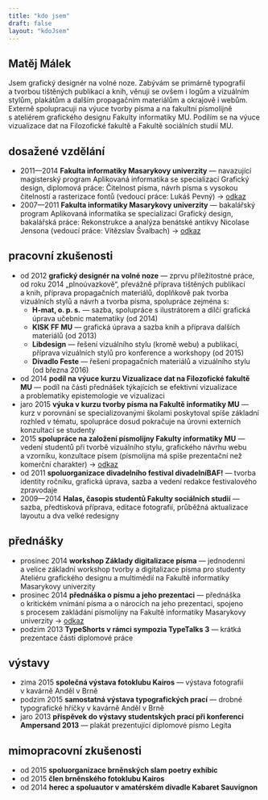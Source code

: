 ```yaml
---
title: "kdo jsem"
draft: false
layout: "kdoJsem"
---
```


<div id="description" class="white">
	<div class="name">
		<h2>Matěj Málek</h2>
	</div>
	<div class="perex">
		<p>Jsem grafický designér na volné noze. Zabývám se primárně typografií a&nbsp;tvorbou tištěných publikací a&nbsp;knih, věnuji se ovšem i logům a&nbsp;vizuálním stylům, plakátům a&nbsp;dalším propagačním materiálům a okrajově i&nbsp;webům. Externě spolupracuji na výuce tvorby písma a&nbsp;na fakultní písmolijně s&nbsp;ateliérem grafického designu Fakulty informatiky MU. Podílím se na výuce vizualizace dat na Filozofické fakultě a&nbsp;Fakultě sociálních studií MU.</p>
	</div>
</div>
<DIV id="cv">

## dosažené vzdělání ##

* <span class="rok">2011—2014 </span>**Fakulta informatiky Masarykovy univerzity**&nbsp;— navazující magisterský program Aplikovaná informatika se specializací Grafický design, diplomová práce: Čitelnost písma, návrh písma s&nbsp;vysokou čitelností a&nbsp;rasterizace fontů (vedoucí práce: Lukáš Pevný) →&nbsp;[odkaz](https://is.muni.cz/th/256189/fi_m/malek-diplomova_prace.pdf)
* <span class="rok">2007—2011 </span>**Fakulta informatiky Masarykovy univerzity**&nbsp;— bakalářský program Aplikovaná informatika se specializací Grafický design, bakalářská práce: Rekonstrukce a&nbsp;analýza benátské antikvy Nicolase Jensona (vedoucí práce: Vítězslav Švalbach) →&nbsp;[odkaz](https://is.muni.cz/th/256189/fi_b/Malek_pv_bp.pdf)

## pracovní zkušenosti ##

* <span class="rok">od 2012 </span>**grafický designér na volné noze**&nbsp;— zprvu příležitostné práce, od roku 2014 „plnoúvazkově“, převážně příprava tištěných publikací a&nbsp;knih, příprava propagačních materiálů, doplňkově pak tvorba vizuálních stylů a&nbsp;návrh a&nbsp;tvorba písma, spolupráce zejména s:
	* **H-mat, o. p. s.**&nbsp;— sazba, spolupráce s&nbsp;ilustrátorem a&nbsp;dílčí grafická úprava učebnic matematiky (od 2014)
	* **KISK FF MU**&nbsp;— grafická úprava a&nbsp;sazba knih a&nbsp;příprava dalších materiálů (od 2013)
	* **Libdesign**&nbsp;— řešení vizuálního stylu (kromě webu) a&nbsp;publikací, příprava vizuálních stylů pro konference a&nbsp;workshopy (od 2015)
	* **Divadlo Feste**&nbsp;— řešení propagačních materiálů a&nbsp;vizuálního stylu (od března 2016)
* <span class="rok">od 2014 </span>**podíl na výuce kurzu Vizualizace dat na Filozofické fakultě MU**&nbsp;— podíl na části přednášek týkajících se efektivní vizualizace a&nbsp;problematiky epistemologie ve vizualizaci
* <span class="rok">jaro 2015 </span>**výuka v&nbsp;kurzu tvorby písma na Fakultě informatiky MU**&nbsp;— kurz v&nbsp;porovnání se specializovanými školami poskytoval spíše základní rozhled v&nbsp;tématu, spolupráce dosud pokračuje na úrovni externích konzultací se studenty
* <span class="rok">2015 </span>**spolupráce na založení písmolijny Fakulty informatiky MU**&nbsp;— vedení studentů při tvorbě vizuálního stylu, grafického návrhu webu a&nbsp;vzorníku, konzultace písem (písmolijna má spíše prezentační než komerční charakter) →&nbsp;[odkaz](http://zeroplusone.fi.muni.cz/)
* <span class="rok">od 2011 </span>**spoluorganizace divadelního festival divadelníBAF!**&nbsp;— tvorba identity ročníku, grafická úprava, sazba a&nbsp;vedení redakce festivalového zpravodaje
* <span class="rok">2009—2014 </span>**Halas, časopis studentů Fakulty sociálních studií**&nbsp;— sazba, předtisková příprava, editace fotografií, průběžná aktualizace layoutu a&nbsp;dva velké redesigny

## přednášky ##

* <span class="rok">prosinec 2014 </span>**workshop Základy digitalizace písma**&nbsp;— jednodenní a&nbsp;velice základní workshop tvorby a&nbsp;digitalizace písma pro studenty Ateliéru grafického designu a&nbsp;multimédií na Fakultě informatiky Masarykovy univerzity
* <span class="rok">prosinec 2014 </span>**přednáška o&nbsp;písmu a&nbsp;jeho prezentaci**&nbsp;— přednáška o&nbsp;kritickém vnímání písma a&nbsp;o&nbsp;nárocích na jeho prezentaci, spojeno s&nbsp;procesem zakládání písmolijny na Fakultě informatiky Masarykovy univerzity →&nbsp;[odkaz](https://www.slideshare.net/stilltesting/o-pismu-a-jeho-prezentaci)
* <span class="rok">podzim 2013 </span>**TypeShorts v&nbsp;rámci sympozia TypeTalks 3**&nbsp;— krátká prezentace části diplomové práce

## výstavy ##

* <span class="rok">zima 2015 </span>**společná výstava fotoklubu Kairos**&nbsp;— výstava fotografií v&nbsp;kavárně Anděl v&nbsp;Brně
* <span class="rok">podzim 2015 </span>**samostatná výstava typografických prací**&nbsp;— drobné typografické hříčky v&nbsp;kavárně Anděl v&nbsp;Brně
* <span class="rok">jaro 2013 </span>**příspěvek do výstavy studentských prací při konferenci Ampersand 2013**&nbsp;— plakát prezentující diplomové písmo Legita

## mimopracovní zkušenosti ##

* <span class="rok">od 2015 </span>**spoluorganizace brněnských slam poetry exhibic**
* <span class="rok">od 2015 </span>**člen brněnského fotoklubu Kairos**
* <span class="rok">od 2014 </span>**herec a&nbsp;spoluautor v&nbsp;amatérském divadle Kabaret Sauvignon**

</DIV>